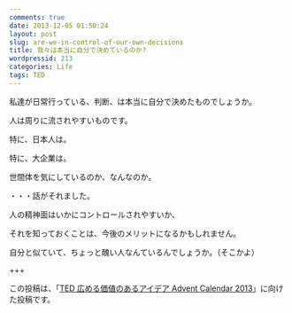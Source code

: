 ```yaml
---
comments: true
date: 2013-12-05 01:50:24
layout: post
slug: are-we-in-control-of-our-own-decisions
title: 我々は本当に自分で決めているのか?
wordpressid: 213
categories: Life
tags: TED
---
```


私達が日常行っている、判断、は本当に自分で決めたものでしょうか。

人は周りに流されやすいものです。

特に、日本人は。

特に、大企業は。

世間体を気にしているのか、なんなのか。


・・・話がそれました。

<!--more-->


人の精神面はいかにコントロールされやすいか、

それを知っておくことは、今後のメリットになるかもしれません。




自分と似ていて、ちょっと醜い人なんているんでしょうか。（そこかよ）

+++

この投稿は、「[TED 広める価値のあるアイデア Advent Calendar 2013](http://www.adventar.org/calendars/158)」に向けた投稿です。
